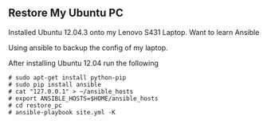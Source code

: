 Restore My Ubuntu PC
-------------

Installed Ubuntu 12.04.3 onto my Lenovo S431 Laptop. 
Want to learn Ansible

Using ansible to backup the config of my laptop. 

After installing Ubuntu 12.04 run the following

```
# sudo apt-get install python-pip
# sudo pip install ansible
# cat "127.0.0.1" > ~/ansible_hosts
# export ANSIBLE_HOSTS=$HOME/ansible_hosts
# cd restore_pc
# ansible-playbook site.yml -K

```
